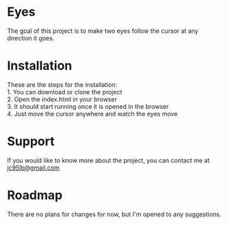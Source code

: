 # Eyes
The goal of this project is to make two eyes follow the cursor at any direction it goes. 

# Installation
These are the steps for the installation:<br>
    1. You can download or clone the project<br>
    2. Open the index.html in your browser<br>
    3. It should start running once it is opened in the browser<br>
    4. Just move the cursor anywhere and watch the eyes move<br>

# Support
If you would like to know more about the project, you can contact me at jc95lb@gmail.com

# Roadmap
There are no plans for changes for now, but I'm opened to any suggestions.
